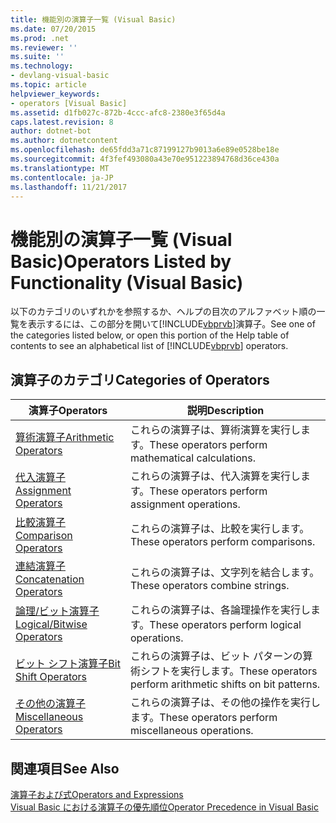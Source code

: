```yaml
---
title: 機能別の演算子一覧 (Visual Basic)
ms.date: 07/20/2015
ms.prod: .net
ms.reviewer: ''
ms.suite: ''
ms.technology:
- devlang-visual-basic
ms.topic: article
helpviewer_keywords:
- operators [Visual Basic]
ms.assetid: d1fb027c-872b-4ccc-afc8-2380e3f65d4a
caps.latest.revision: 8
author: dotnet-bot
ms.author: dotnetcontent
ms.openlocfilehash: de65fdd3a71c87199127b9013a6e89e0528be18e
ms.sourcegitcommit: 4f3fef493080a43e70e951223894768d36ce430a
ms.translationtype: MT
ms.contentlocale: ja-JP
ms.lasthandoff: 11/21/2017
---
```

# <a name="operators-listed-by-functionality-visual-basic"></a><span data-ttu-id="f27b4-102">機能別の演算子一覧 (Visual Basic)</span><span class="sxs-lookup"><span data-stu-id="f27b4-102">Operators Listed by Functionality (Visual Basic)</span></span>
<span data-ttu-id="f27b4-103">以下のカテゴリのいずれかを参照するか、ヘルプの目次のアルファベット順の一覧を表示するには、この部分を開いて[!INCLUDE[vbprvb](~/includes/vbprvb-md.md)]演算子。</span><span class="sxs-lookup"><span data-stu-id="f27b4-103">See one of the categories listed below, or open this portion of the Help table of contents to see an alphabetical list of [!INCLUDE[vbprvb](~/includes/vbprvb-md.md)] operators.</span></span>  
  
## <a name="categories-of-operators"></a><span data-ttu-id="f27b4-104">演算子のカテゴリ</span><span class="sxs-lookup"><span data-stu-id="f27b4-104">Categories of Operators</span></span>  
  
|<span data-ttu-id="f27b4-105">演算子</span><span class="sxs-lookup"><span data-stu-id="f27b4-105">Operators</span></span>|<span data-ttu-id="f27b4-106">説明</span><span class="sxs-lookup"><span data-stu-id="f27b4-106">Description</span></span>|  
|---------------|-----------------|  
|[<span data-ttu-id="f27b4-107">算術演算子</span><span class="sxs-lookup"><span data-stu-id="f27b4-107">Arithmetic Operators</span></span>](../../../visual-basic/language-reference/operators/arithmetic-operators.md)|<span data-ttu-id="f27b4-108">これらの演算子は、算術演算を実行します。</span><span class="sxs-lookup"><span data-stu-id="f27b4-108">These operators perform mathematical calculations.</span></span>|  
|[<span data-ttu-id="f27b4-109">代入演算子</span><span class="sxs-lookup"><span data-stu-id="f27b4-109">Assignment Operators</span></span>](../../../visual-basic/language-reference/operators/assignment-operators.md)|<span data-ttu-id="f27b4-110">これらの演算子は、代入演算を実行します。</span><span class="sxs-lookup"><span data-stu-id="f27b4-110">These operators perform assignment operations.</span></span>|  
|[<span data-ttu-id="f27b4-111">比較演算子</span><span class="sxs-lookup"><span data-stu-id="f27b4-111">Comparison Operators</span></span>](../../../visual-basic/language-reference/operators/comparison-operators.md)|<span data-ttu-id="f27b4-112">これらの演算子は、比較を実行します。</span><span class="sxs-lookup"><span data-stu-id="f27b4-112">These operators perform comparisons.</span></span>|  
|[<span data-ttu-id="f27b4-113">連結演算子</span><span class="sxs-lookup"><span data-stu-id="f27b4-113">Concatenation Operators</span></span>](../../../visual-basic/language-reference/operators/concatenation-operators.md)|<span data-ttu-id="f27b4-114">これらの演算子は、文字列を結合します。</span><span class="sxs-lookup"><span data-stu-id="f27b4-114">These operators combine strings.</span></span>|  
|[<span data-ttu-id="f27b4-115">論理/ビット演算子</span><span class="sxs-lookup"><span data-stu-id="f27b4-115">Logical/Bitwise Operators</span></span>](../../../visual-basic/language-reference/operators/logical-bitwise-operators.md)|<span data-ttu-id="f27b4-116">これらの演算子は、各論理操作を実行します。</span><span class="sxs-lookup"><span data-stu-id="f27b4-116">These operators perform logical operations.</span></span>|  
|[<span data-ttu-id="f27b4-117">ビット シフト演算子</span><span class="sxs-lookup"><span data-stu-id="f27b4-117">Bit Shift Operators</span></span>](../../../visual-basic/language-reference/operators/bit-shift-operators.md)|<span data-ttu-id="f27b4-118">これらの演算子は、ビット パターンの算術シフトを実行します。</span><span class="sxs-lookup"><span data-stu-id="f27b4-118">These operators perform arithmetic shifts on bit patterns.</span></span>|  
|[<span data-ttu-id="f27b4-119">その他の演算子</span><span class="sxs-lookup"><span data-stu-id="f27b4-119">Miscellaneous Operators</span></span>](../../../visual-basic/language-reference/operators/miscellaneous-operators.md)|<span data-ttu-id="f27b4-120">これらの演算子は、その他の操作を実行します。</span><span class="sxs-lookup"><span data-stu-id="f27b4-120">These operators perform miscellaneous operations.</span></span>|  
  
## <a name="see-also"></a><span data-ttu-id="f27b4-121">関連項目</span><span class="sxs-lookup"><span data-stu-id="f27b4-121">See Also</span></span>  
 [<span data-ttu-id="f27b4-122">演算子および式</span><span class="sxs-lookup"><span data-stu-id="f27b4-122">Operators and Expressions</span></span>](../../../visual-basic/programming-guide/language-features/operators-and-expressions/index.md)  
 [<span data-ttu-id="f27b4-123">Visual Basic における演算子の優先順位</span><span class="sxs-lookup"><span data-stu-id="f27b4-123">Operator Precedence in Visual Basic</span></span>](../../../visual-basic/language-reference/operators/operator-precedence.md)
